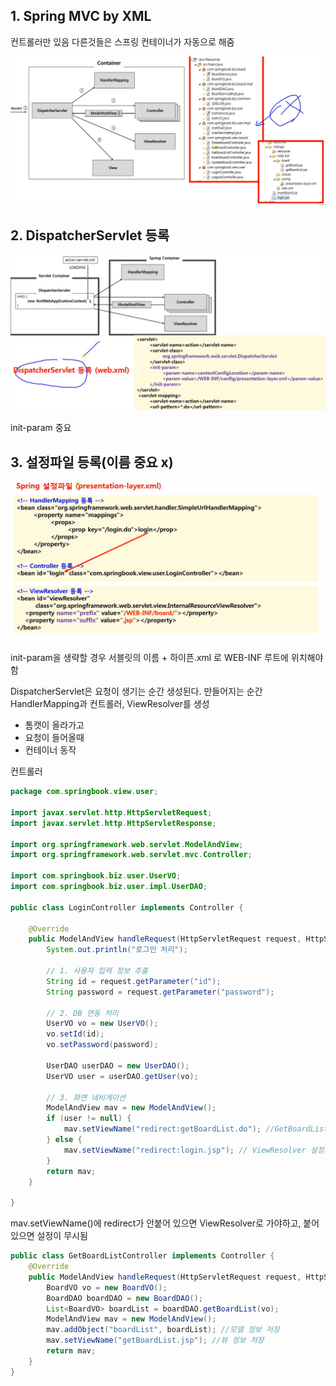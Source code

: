 ## 1. Spring MVC by XML

컨트롤러만 있음 다른것들은 스프링 컨테이너가 자동으로 해줌

<p align="center">
    <img src="./resource/spring_mvc.PNG">
</p>

## 2. DispatcherServlet 등록

<p align="center">
    <img src="./resource/spring_mc_dis.PNG">
</p>

init-param 중요

## 3. 설정파일 등록(이름 중요 x)

<p align="center">
    <img src="./resource/spring_mvc_config.PNG">
</p>

init-param을 생략할 경우 서블릿의 이름 + 하이픈.xml 로 WEB-INF 루트에 위치해야함

DispatcherServlet은 요청이 생기는 순간 생성된다. 만들어지는 순간 HandlerMapping과 컨트롤러, ViewResolver를 생성

- 톰캣이 올라가고
- 요청이 들어올때
- 컨테이너 동작

컨트롤러

```java
package com.springbook.view.user;

import javax.servlet.http.HttpServletRequest;
import javax.servlet.http.HttpServletResponse;

import org.springframework.web.servlet.ModelAndView;
import org.springframework.web.servlet.mvc.Controller;

import com.springbook.biz.user.UserVO;
import com.springbook.biz.user.impl.UserDAO;

public class LoginController implements Controller {

	@Override
	public ModelAndView handleRequest(HttpServletRequest request, HttpServletResponse response) {
		System.out.println("로그인 처리");

		// 1. 사용자 입력 정보 추출
		String id = request.getParameter("id");
		String password = request.getParameter("password");

		// 2. DB 연동 처리
		UserVO vo = new UserVO();
		vo.setId(id);
		vo.setPassword(password);

		UserDAO userDAO = new UserDAO();
		UserVO user = userDAO.getUser(vo);

		// 3. 화면 네비게이션
		ModelAndView mav = new ModelAndView();
		if (user != null) {
			mav.setViewName("redirect:getBoardList.do"); //GetBoardListController에서 .jsp확장자 제거
		} else {
			mav.setViewName("redirect:login.jsp"); // ViewResolver 설정되어있어도 무시하고 리다이렉트
		}
		return mav;
	}

}

```

mav.setViewName()에 redirect가 안붙어 있으면 ViewResolver로 가야하고, 붙어있으면 설정이 무시됨

```java
public class GetBoardListController implements Controller {
    @Override
    public ModelAndView handleRequest(HttpServletRequest request, HttpServletResponse response) {
        BoardVO vo = new BoardVO();
        BoardDAO boardDAO = new BoardDAO();
        List<BoardVO> boardList = boardDAO.getBoardList(vo);
        ModelAndView mav = new ModelAndView();
        mav.addObject("boardList", boardList); //모델 정보 저장
        mav.setViewName("getBoardList.jsp"); //뷰 정보 저장
        return mav;
    }
}

```
